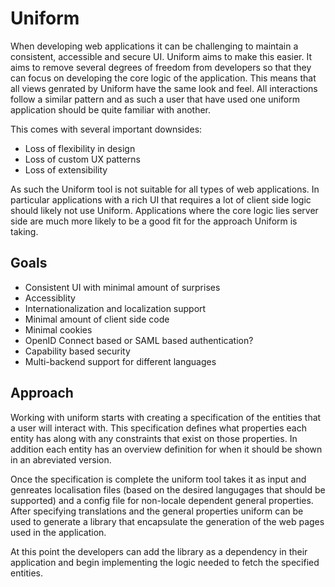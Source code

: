 # Uniform

When developing web applications it can be challenging to maintain a consistent, accessible and secure UI. Uniform aims to make this easier. It aims to remove several degrees of freedom from developers so that they can focus on developing the core logic of the application. This means that all views genrated by Uniform have the same look and feel. All interactions follow a similar pattern and as such a user that have used one uniform application should be quite familiar with another.

This comes with several important downsides:

 - Loss of flexibility in design
 - Loss of custom UX patterns
 - Loss of extensibility

As such the Uniform tool is not suitable for all types of web applications. In particular applications with a rich UI that requires a lot of client side logic should likely not use Uniform. Applications where the core logic lies server side are much more likely to be a good fit for the approach Uniform is taking.

## Goals
 - Consistent UI with minimal amount of surprises
 - Accessiblity
 - Internationalization and localization support
 - Minimal amount of client side code
 - Minimal cookies
 - OpenID Connect based or SAML based authentication?
 - Capability based security
 - Multi-backend support for different languages

## Approach
Working with uniform starts with creating a specification of the entities that a user will interact with. This specification defines what properties each entity has along with any constraints that exist on those properties. In addition each entity has an overview definition for when it should be shown in an abreviated version.

Once the specification is complete the uniform tool takes it as input and genreates localisation files (based on the desired langugages that should be supported) and a config file for non-locale dependent general properties. After specifying translations and the general properties uniform can be used to generate a library that encapsulate the generation of the web pages used in the application. 

At this point the developers can add the library as a dependency in their application and begin implementing the logic needed to fetch the specified entities.